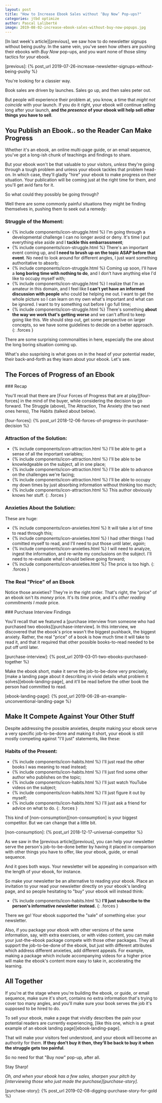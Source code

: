 ```yaml
---
layout: post
title: "How to Increase Ebook Sales without ‘Buy Now’ Pop-ups?"
categories: jtbd optimize
author: Pascal Laliberté
image: 2019-08-02-increase-ebook-sales-without-buy-now-popups.jpg
---
```


[In last week's article][previous], we saw how to do newsletter signups without being pushy. In the same vein, you've seen how others are pushing their ebooks with _Buy Now_ pop-ups, and you want none of those slimy tactics for _your_ ebook.

[previous]: {% post_url 2019-07-26-increase-newsletter-signups-without-being-pushy %}

You're looking for a classier way.

Book sales are driven by launches. Sales go up, and then sales peter out.

But people will experience their problem at, you know, a time that _might not coincide_ with your launch. If you do it right, your ebook will continue selling long after your launch, **and the _presence_ of your ebook will help sell other things you have to sell**.

## You Publish an Ebook.. so the Reader Can Make Progress

Whether it's an ebook, an online multi-page guide, or an email sequence, you've got a long-ish chunk of teachings and findings to share.

But your ebook won't be that valuable to your visitors, _unless_ they're going through a tough problem and unless your ebook tackles that problem head-on. In which case, they'll gladly "hire" your ebook to make progress on their situation. Your publication will be coming just at the right time for them, and you'll get avid fans for it.

So what could they possibly be going through?

Well there are some commonly painful situations they might be finding themselves in, pushing them to seek out a remedy:

### Struggle of the Moment:

* {% include components/icon-struggle.html %} I'm going through a developmental challenge I can no longer avoid or deny. It's time I put everything else aside and I **tackle this embarrassment**;
* {% include components/icon-struggle.html %} There's an important event coming up, and **I need to brush up on the topic ASAP before that event**. No need to look around for different angles, I just want something authoritative to absorb;
* {% include components/icon-struggle.html %} Coming up soon, I'll have a **long boring time with nothing to do**, and I don't have anything else I'd like to occupy myself with;
* {% include components/icon-struggle.html %} I realize that I'm an amateur in this domain, and I feel like **I can't yet have an informed discussion with people** who could be helping me out. I want to get the whole picture so I can learn on my own what's important and what can be ignored. I want to try something out before I go full time;
* {% include components/icon-struggle.html %} There's something **about the way we work that's getting worse** and we can't afford to keep going like this. We should step out, get some perspective on larger concepts, so we have some guidelines to decide on a better approach.
{: .forces }

There are some surprising commonalities in here, especially the one about the long boring situation coming up.

What's also susprising is what goes on in the head of your potential reader, their back-and-forth as they learn about your ebook. Let's see.

## The Forces of Progress of an Ebook

<div class="primer" markdown="1">
### Recap

You'll recall that there are [Four Forces of Progress that are at play][four-forces] in the mind of the buyer, while considering the decision to go forward. The Struggle (above), The Attraction, The Anxiety (the two next ones heres), The Habits (talked about below).

[four-forces]: {% post_url 2018-12-06-forces-of-progress-in-purchase-decision %}
</div>


### Attraction of the Solution:

* {% include components/icon-attraction.html %} I'll be able to get a sense of all the important variables;
* {% include components/icon-attraction.html %} I'll be able to be knowledgeable on the subject, all in one place;
* {% include components/icon-attraction.html %} I'll be able to advance on the challenges we're facing;
* {% include components/icon-attraction.html %} I'll be able to occupy my down times by just absorbing information without thinking too much;
* {% include components/icon-attraction.html %} This author obviously knows her stuff.
{: .forces }

### Anxieties About the Solution:

These are huge:

* {% include components/icon-anxieties.html %} It will take a lot of time to read through this;
* {% include components/icon-anxieties.html %} I had other things I had comitted myself to read, and I'll need to put those until later, _again_;
* {% include components/icon-anxieties.html %} I will need to analyze, ingest the information, and re-write my conclusions on the subject. I'll need to re-evaluate what I should believe going forward;
* {% include components/icon-anxieties.html %} The price is too high.
{: .forces }

### The Real "Price" of an Ebook

Notice those anxieties? They're in the right order. That's right, the "price" of an ebook isn't its _money_ price. It's its _time_ price, and it's _other reading commitments I made_ price.

<div class="primer" markdown="1">
### Purchase Interview Findings

You'll recall that we featured a [purchase interview from someone who had purchased two ebooks][purchase-interview]. In this interview, we discovered that the ebook's price wasn't the biggest pushback, the biggest anxiety. Rather, the real "price" of a book is how much time it will take to read it, and that it required that other possible books-to-read needed to be put off until later.

[purchase-interview]: {% post_url 2019-03-01-two-ebooks-purchased-together %}
</div>

Make the ebook short, make it serve the job-to-be-done very precisely, [make a landing page about it describing in vivid details what problem it solves][ebook-landing-page], and it'll be read before the other book the person had committed to read.

[ebook-landing-page]: {% post_url 2019-06-28-an-example-unconventional-landing-page %}

## Make It Compete Against Your Other Stuff

Despite addressing the possible anxieties, despite making your ebook serve a very specific job-to-be-done and making it short, your ebook is still mostly competing against "I'll just" statements, like these:

### Habits of the Present:

* {% include components/icon-habits.html %} I'll just read the other books I was meaning to read instead;
* {% include components/icon-habits.html %} I'll just find some other author who publishes on the topic;
* {% include components/icon-habits.html %} I'll just watch YouTube videos on the subject;
* {% include components/icon-habits.html %} I'll just figure it out by myself;
* {% include components/icon-habits.html %} I'll just ask a friend for advice on what to do.
{: .forces }

This kind of [non-consumption][non-consumption] is your biggest competitor. But we can change that a little bit.

[non-consumption]: {% post_url 2018-12-17-universal-competitor %}

As we saw in the [previous article][previous], you can help your newsletter serve the person's job-to-be-done better by having it placed in comparison with other things you have to offer, like your ebook, guide, or email sequence. 

And it goes both ways. Your newsletter will be appealing in comparison with the length of your ebook, for instance.

So make your newsletter be an alternative to reading your ebook. Place an invitation to your read your newsletter directly on your ebook's landing page, and so people hesitating to "buy" your ebook will instead think:

* {% include components/icon-habits.html %} **I'll just subscribe to the person's informative newsletter instead.**
{: .forces }

There we go! Your ebook supported the "sale" of something else: your newsletter.

Also, if you package your ebook with other versions of the same information, say, with extra exercises, or with video content, you can make your just-the-ebook package compete with those other packages. They all support the job-to-be-done of the ebook, but just with different attributes which address different anxieties, add different appeals. For example, making a package which include accompanying videos for a higher price will make the ebook's content more easy to take in, accelerating the learning.

## All Together

If you're at the stage where you're building the ebook, or guide, or email sequence, make sure it's short, contains no extra information that's trying to cover too many angles, and you'll make sure your book serves the job it's supposed to be hired to do.

To sell your ebook, make a page that vividly describes the pain your potential readers are currently experiencing, [like this one, which is a great example of an ebook landing page][ebook-landing-page].

That will make your visitors feel understood, and your ebook will become an authority for them. **If they don't buy it then, they'll be back to buy it when the struggle gets too painful**.

So no need for that "Buy now" pop-up, after all.

Stay Sharp!

_Oh, and when your ebook has a few sales, sharpen your pitch by [interviewing those who just made the purchase][purchase-story]._

[purchase-story]: {% post_url 2019-02-08-digging-purchase-story-for-gold %}
